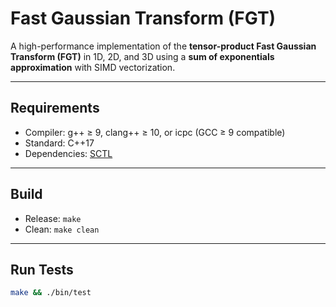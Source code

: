# Fast Gaussian Transform (FGT)

A high-performance implementation of the **tensor-product Fast Gaussian Transform (FGT)** in 1D, 2D, and 3D using a **sum of exponentials approximation** with SIMD vectorization.

---

## Requirements
- Compiler: g++ ≥ 9, clang++ ≥ 10, or icpc (GCC ≥ 9 compatible)
- Standard: C++17
- Dependencies: [SCTL](https://github.com/dmalhotra/SCTL)

---

## Build
- Release: `make`
- Clean: `make clean`

---

## Run Tests
```bash
make && ./bin/test
